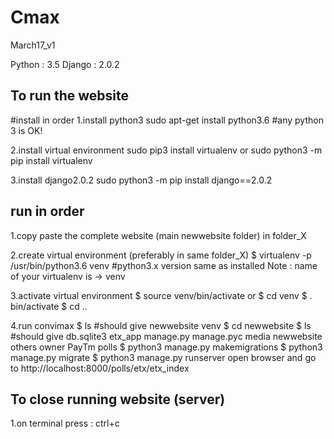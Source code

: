 # Cmax
March17_v1

Python : 3.5
Django : 2.0.2

## To run the website
#install in order
1.install python3
sudo apt-get install python3.6 #any python 3 is OK!

2.install virtual environment
sudo pip3 install virtualenv    or  sudo python3 -m pip install virtualenv

3.install django2.0.2
sudo python3 -m pip install django==2.0.2 

## run in order
1.copy paste the complete website (main newwebsite folder) in folder_X

2.create virtual environment (preferably in same folder_X)
$ virtualenv -p /usr/bin/python3.6 venv #python3.x version same as installed
Note : name of your virtualenv is -> venv

3.activate virtual environment
$ source venv/bin/activate 
or 
$ cd venv 
$ . bin/activate
$ cd ..

4.run convimax
$ ls #should give
newwebsite  venv
$ cd newwebsite
$ ls #should give
db.sqlite3  etx_app  manage.py  manage.pyc  media  newwebsite  others  owner  PayTm  polls
$ python3 manage.py makemigrations
$ python3 manage.py migrate
$ python3 manage.py runserver
open browser and go to
http://localhost:8000/polls/etx/etx_index

## To close running website (server)

1.on terminal press : ctrl+c







